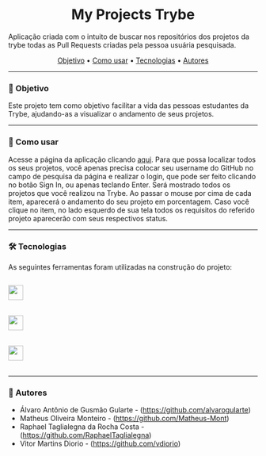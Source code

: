 <h1 align="center">My Projects Trybe</h1>

Aplicação criada com o intuito de buscar nos repositórios dos projetos da trybe todas as Pull Requests criadas pela pessoa usuária pesquisada.

<p align="center">
 <a href="#objetivo">Objetivo</a> •
 <a href="#comoUsar">Como usar</a> • 
 <a href="#tecnologias">Tecnologias</a> • 
 <a href="#autores">Autores</a>
</p>
<hr>

### 🎯 Objetivo

<a name="objetivo"></a>Este projeto tem como objetivo facilitar a vida das pessoas estudantes da Trybe, ajudando-as a visualizar o andamento de seus projetos.
<hr>

### 📑 Como usar

<a name="comoUsar"></a>Acesse a página da aplicação clicando <a href="https://vdiorio.github.io/Projeto-API-trybe/">aqui</a>. Para que possa localizar todos os seus projetos, você apenas precisa colocar seu username do GitHub no campo de pesquisa da página e realizar o login, que pode ser feito clicando no botão Sign In, ou apenas teclando Enter.
Será mostrado todos os projetos que você realizou na Trybe. Ao passar o mouse por cima de cada item, aparecerá o andamento do seu projeto em porcentagem. Caso você clique no item, no lado esquerdo de sua tela todos os requisitos do referido projeto aparecerão com seus respectivos status.
<hr>

### 🛠 Tecnologias

<a name="tecnologias"></a>As seguintes ferramentas foram utilizadas na construção do projeto:

<code>
<a href="https://www.w3schools.com/html/"><img height="30" src="https://img.shields.io/badge/HTML5-E34F26?style=for-the-badge&logo=html5&logoColor=white"></a>
</code><br>

<code>
<a href="https://developer.mozilla.org/pt-BR/docs/Web/CSS"><img height="30" src="https://img.shields.io/badge/CSS3-1572B6?style=for-the-badge&logo=css3&logoColor=white"></a>
</code><br>

<code>
<a href="https://www.javascript.com/"><img height="30" src="https://img.shields.io/badge/JavaScript-323330?style=for-the-badge&logo=javascript&logoColor=F7DF1E"></a>
</code><br>
<hr>


### 👑 Autores
<a name="autores"></a>
- Álvaro Antônio de Gusmão Gularte - (https://github.com/alvarogularte)
- Matheus Oliveira Monteiro - (https://github.com/Matheus-Mont)
- Raphael Taglialegna da Rocha Costa - (https://github.com/RaphaelTaglialegna)
- Vitor Martins Diorio - (https://github.com/vdiorio)